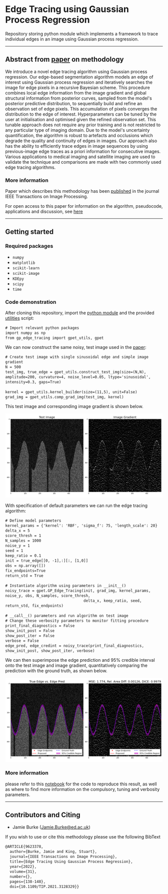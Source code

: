 # Edge Tracing using Gaussian Process Regression

Repository storing python module which implements a framework to trace individual edges in an image using Gaussian process regression.


---

## Abstract from [paper](https://arxiv.org/abs/2111.03605) on methodology

We introduce a novel edge tracing algorithm using Gaussian process regression. Our edge-based segmentation algorithm models an edge of interest using Gaussian process regression and iteratively searches the image for edge pixels in a recursive Bayesian scheme. This procedure combines local edge information from the image gradient and global structural information from posterior curves, sampled from the model's posterior predictive distribution, to sequentially build and refine an observation set of edge pixels. This accumulation of pixels converges the distribution to the edge of interest. Hyperparameters can be tuned by the user at initialisation and optimised given the refined observation set. This tunable approach does not require any prior training and is not restricted to any particular type of imaging domain. Due to the model's uncertainty quantification, the algorithm is robust to artefacts and occlusions which degrade the quality and continuity of edges in images. Our approach also has the ability to efficiently trace edges in image sequences by using previous-image edge traces as a priori information for consecutive images. Various applications to medical imaging and satellite imaging are used to validate the technique and comparisons are made with two commonly used edge tracing algorithms.

### More information

Paper which describes this methodology has been [published](https://ieeexplore.ieee.org/document/9623378) in the journal IEEE Transactions on Image Processing. 

For open access to this paper for information on the algorithm, pseudocode, applications and discussion, see [here](https://arxiv.org/abs/2111.03605)


---

## Getting started

### Required packages

* `numpy`
* `matplotlib`
* `scikit-learn`
* `scikit-image`
* `KDEpy`
* `scipy`
* `time`

### Code demonstration

After cloning this repository, import the [python module](gp_edge_tracing/) and the provided [utilities](gp_edge_tracing/gpet_utils.py) script:

```
# Import relevant python packages
import numpy as np
from gp_edge_tracing import gpet_utils, gpet
```

We can now construct the same noisy, test image used in the [paper](https://arxiv.org/abs/2111.03605):

```
# Create test image with single sinusoidal edge and simple image gradient
N = 500
test_img, true_edge = gpet_utils.construct_test_img(size=(N,N), amplitude=200, curvature=4, noise_level=0.05, ltype='sinusoidal', intensity=0.3, gaps=True)

kernel = gpet_utils.kernel_builder(size=(11,5), unit=False)
grad_img = gpet_utils.comp_grad_img(test_img, kernel)
```

This test image and corresponding image gradient is shown below.

![testimg_imggrad](Figures/test_img_grad.png)

With specification of default parameters we can run the edge tracing algorithm:

```
# Define model parameters
kernel_params = {'kernel': 'RBF', 'sigma_f': 75, 'length_scale': 20}
delta_x = 5
score_thresh = 1
N_samples = 1000
noise_y = 1
seed = 1
keep_ratio = 0.1
init = true_edge[[0, -1],:][:, [1,0]]
obs = np.array([])
fix_endpoints=True
return_std = True

# Instantiate algorithm using parameters in __init__()
noisy_trace = gpet.GP_Edge_Tracing(init, grad_img, kernel_params, noise_y, obs, N_samples, score_thresh,
                                   delta_x, keep_ratio, seed, return_std, fix_endpoints)

# __call__() parameters and run algorithm on test image
# Change these verbosity parameters to monitor fitting procedure
print_final_diagnostics = False
show_init_post = False
show_post_iter = False
verbose = False
edge_pred, edge_credint = noisy_trace(print_final_diagnostics, show_init_post, show_post_iter, verbose)
```

We can then superimpose the edge prediction and 95% credible interval onto the test image and image gradient, quantitatively comparing the prediction with the ground truth, as shown below.

![testimg_result](Figures/noisy_trace_results.png)

### More information 

please refer to this [notebook](gpet_demo.ipynb) for the code to reproduce this result, as well as where to find more information on the compulsory, tuning and verbosity parameters.

---
## Contributors and Citing

* Jamie Burke (Jamie.Burke@ed.ac.uk)

If you wish to use or cite this methodology please use the following BibText

```
@ARTICLE{9623378,
  author={Burke, Jamie and King, Stuart},
  journal={IEEE Transactions on Image Processing}, 
  title={Edge Tracing Using Gaussian Process Regression}, 
  year={2022},
  volume={31},
  number={},
  pages={138-148},
  doi={10.1109/TIP.2021.3128329}}
  ```

